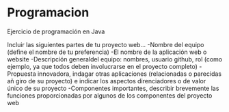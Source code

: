 # Programacion
Ejercicio de programación en Java


Incluir las siguientes partes de tu proyecto web...
-Nombre del equipo (define el nombre de tu preferencia)
-El nombre de la aplicación web o website
-Descripción generaldel equipo: nombres, usuario github, rol (como ejemplo, ya que todos deben involucrarse en el proyecto completo)
-Propuesta innovadora, indagar otras aplicaciones (relacionadas o parecidas añ giro de su proyecto) e indicar los aspectos direnciadores o de valor único de su proyecto
-Componentes importantes, describir brevemente las funciones proporcionadas por algunos de los componentes del proyecto web
